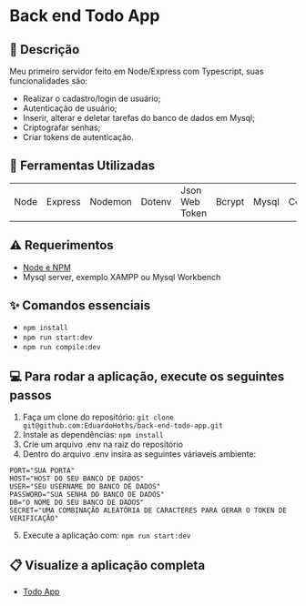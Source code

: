 # Back end Todo App

## 📜 Descrição 

Meu primeiro servidor feito em Node/Express com Typescript, suas funcionalidades são:

- Realizar o cadastro/login de usuário;
- Autenticação de usuário;
- Inserir, alterar e deletar tarefas do banco de dados em Mysql;
- Criptografar senhas;
- Criar tokens de autenticação.


## 🧰 Ferramentas Utilizadas

<table> 
  <tr>
    <td>Node</<td>
    <td>Express</<td>
    <td>Nodemon</<td>
    <td>Dotenv</<td>
    <td>Json Web Token</<td>
    <td>Bcrypt</<td>
    <td>Mysql</<td>
    <td>Cors</<td>
  </tr>
</table>

## ⚠️ Requerimentos
- [Node e NPM](http://nodejs.org)
- Mysql server, exemplo XAMPP ou Mysql Workbench

## ✨ Comandos essenciais 

- ``npm install``
- ``npm run start:dev``
- ``npm run compile:dev``

## 💻 Para rodar a aplicação, execute os seguintes passos

1. Faça um clone do repositório: ``git clone git@github.com:EduardoHoths/back-end-todo-app.git``
2. Instale as dependências: ``npm install``
3. Crie um arquivo .env na raiz do repositório
4. Dentro do arquivo .env insira as seguintes váriaveis ambiente: 
```
PORT="SUA PORTA"
HOST="HOST DO SEU BANCO DE DADOS"
USER="SEU USERNAME DO BANCO DE DADOS"
PASSWORD="SUA SENHA DO BANCO DE DADOS"
DB="O NOME DO SEU BANCO DE DADOS"
SECRET="UMA COMBINAÇÃO ALEATÓRIA DE CARACTERES PARA GERAR O TOKEN DE VERIFICAÇÃO"
```
5. Execute a aplicação com: ``npm run start:dev``

## 📋 Visualize a aplicação completa
- [Todo App](https://front-end-todo-app.vercel.app/)
